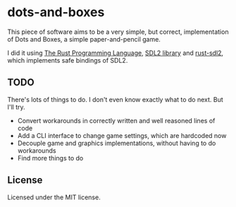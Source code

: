 # dots-and-boxes

This piece of software aims to be a very simple, but correct, implementation of Dots and Boxes, a simple paper-and-pencil game.

I did it using [The Rust Programming Language](https://www.rust-lang.org/),
[SDL2 library](https://www.libsdl.org/) and [rust-sdl2](https://github.com/Rust-SDL2/rust-sdl2),
which implements safe bindings of SDL2.

## TODO

There's lots of things to do. I don't even know exactly what to do next. But I'll try.

* Convert workarounds in correctly written and well reasoned lines of code
* Add a CLI interface to change game settings, which are hardcoded now
* Decouple game and graphics implementations, without having to do workarounds
* Find more things to do

## License

Licensed under the MIT license.
